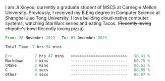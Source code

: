 I am Ji Xinyou, currently a graduate student of MSCS at Carnegie Mellon University. Previously, I received my B.Eng degree in Computer Science at Shanghai Jiao Tong University.
I love building cloud-native computer systems, watching StarWars series and eating Tacos. (~~Recently loving chipotle's bowl~~ Recently loving pizza)

<!--START_SECTION:waka-->

```rust
From: 26 November 2023 - To: 03 December 2023

Total Time: 7 hrs 54 mins

C++          7 hrs 47 mins   >>>>>>>>>>>>>>>>>>>>>>>>>   98.41 %
Markdown     3 mins          -------------------------   00.75 %
CMake        2 mins          -------------------------   00.61 %
C            0 secs          -------------------------   00.09 %
Other        0 secs          -------------------------   00.07 %
```

<!--END_SECTION:waka-->
